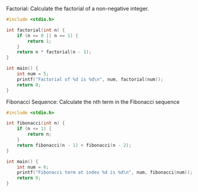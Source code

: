 Factorial:
Calculate the factorial of a non-negative integer.
```c
#include <stdio.h>

int factorial(int n) {
    if (n == 0 || n == 1) {
        return 1;
    }
    return n * factorial(n - 1);
}

int main() {
    int num = 5;
    printf("Factorial of %d is %d\n", num, factorial(num));
    return 0;
}
```
Fibonacci Sequence:
Calculate the nth term in the Fibonacci sequence
```c
#include <stdio.h>

int fibonacci(int n) {
    if (n <= 1) {
        return n;
    }
    return fibonacci(n - 1) + fibonacci(n - 2);
}

int main() {
    int num = 6;
    printf("Fibonacci term at index %d is %d\n", num, fibonacci(num));
    return 0;
}


```
